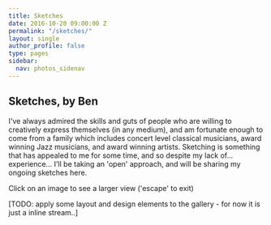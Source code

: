 ```yaml
---
title: Sketches
date: 2016-10-20 09:00:00 Z
permalink: "/sketches/"
layout: single
author_profile: false
type: pages
sidebar:
  nav: photos_sidenav
---
```


## Sketches, by Ben

I've always admired the skills and guts of people who are willing to creatively express themselves (in any medium), and am fortunate enough to come from a family which includes concert level classical musicians, award winning Jazz musicians, and award winning artists. Sketching is something that has appealed to me for some time, and so despite my lack of... experience... I'll be taking an 'open' approach, and will be sharing my ongoing sketches here.

Click on an image to see a larger view ('escape' to exit)

[TODO: apply some layout and design elements to the gallery - for now it is just a inline stream..]

<article id="gallery"></article>

<script src="https://cdnjs.cloudflare.com/ajax/libs/jquery/3.1.0/jquery.min.js"></script>

<link rel="stylesheet" media="screen, projection" href="../assets/css/luminous-basic.min.css">

<!-- lightbox using luminous: https://github.com/imgix/luminous -->
<script type="text/javascript">
$(function() {
    console.log( "ready!" );

    var endpoint = "https://api.flickr.com/services/rest/"
    var apiKey = "4912feac8c866a2c76b84eca4bb55442";
    var photosetId = "72157671922194083";
    var extras = "url_sq,url_t,url_s,url_m,url_z,url_o";
    var method = "flickr.photosets.getPhotos";

    var request = endpoint+"?method="+method+
                "&api_key="+apiKey+
                "&photoset_id="+photosetId+
                "&extras="+extras+
                "&format=json&jsoncallback=?";
    $.getJSON(request,buildGallery);

    function buildGallery(data,result){
        if(result=="success"){
            var photos = data.photoset.photo;
            for(var i=0; i<photos.length; i++){
                $('<a href="' + photos[i].url_z + '" class="gallery_a"><img class="gallery_image" src="' + photos[i].url_s + '" ></a>').appendTo("#gallery");
            }
            loadLuminous();
        }
    }
});
</script>

<script src="../assets/js/Luminous.min.js"></script>
<script>
  function loadLuminous(){
      new LuminousGallery(document.querySelectorAll('.gallery_a'), {}, {
        caption: function(trigger) {
          return trigger.querySelector('img').getAttribute('alt');
        }
      });
  };
</script>
